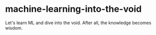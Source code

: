 # machine-learning-into-the-void
Let's learn ML and dive into the void.
After all, the knowledge becomes wisdom.
